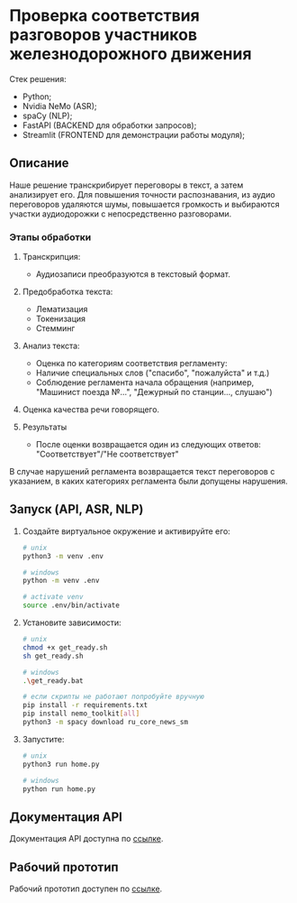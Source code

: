# Проверка соответствия разговоров участников железнодорожного движения

Стек решения:

- Python;
- Nvidia NeMo (ASR);
- spaCy (NLP);
- FastAPI (BACKEND для обработки запросов);
- Streamlit (FRONTEND для демонстрации работы модуля);

## Описание

Наше решение транскрибирует переговоры в текст, а затем анализирует его. Для повышения точности распознавания, из аудио переговоров удаляются шумы, повышается громкость и выбираются участки аудиодорожки с непосредственно разговорами.

### Этапы обработки

1. Транскрипция:
    - Аудиозаписи преобразуются в текстовый формат.

2. Предобработка текста:
    - Лематизация
    - Токенизация
    - Стемминг

3. Анализ текста:
    - Оценка по категориям соответствия регламенту:
    - Наличие специальных слов ("спасибо", "пожалуйста" и т.д.)
    - Соблюдение регламента начала обращения (например, "Машинист поезда №...", "Дежурный по станции..., слушаю")

4. Оценка качества речи говорящего.

5. Результаты
    - После оценки возвращается один из следующих ответов: "Соответствует"/"Не соответствует"

В случае нарушений регламента возвращается текст переговоров с указанием, в каких категориях регламента были допущены нарушения.

## Запуск (API, ASR, NLP)

1. Создайте виртуальное окружение и активируйте его:

    ```bash
    # unix
    python3 -m venv .env

    # windows
    python -m venv .env

    # activate venv
    source .env/bin/activate
    ```

2. Установите зависимости:

    ```bash
    # unix
    chmod +x get_ready.sh
    sh get_ready.sh

    # windows
    .\get_ready.bat

    # если скрипты не работают попробуйте вручную
    pip install -r requirements.txt
    pip install nemo_toolkit[all]
    python3 -m spacy download ru_core_news_sm
    ```

3. Запустите:

    ```bash
    # unix
    python3 run home.py

    # windows
    python run home.py
    ```

## Документация API

Документация API доступна по [ссылке](https://pars1vali-rzd-0f52.twc1.net/docs).

## Рабочий прототип

Рабочий прототип доступен по [ссылке](https://rzd-app.streamlit.app/).
